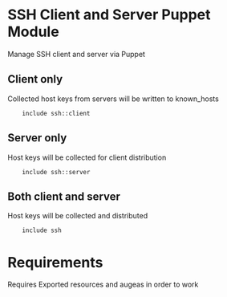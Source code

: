 # SSH Client and Server Puppet Module

Manage SSH client and server via Puppet

## Client only
Collected host keys from servers will be written to known_hosts

```
    include ssh::client
```

## Server only
Host keys will be collected for client distribution

```
    include ssh::server
```

## Both client and server
Host keys will be collected and distributed

```
    include ssh
```

# Requirements
Requires Exported resources and augeas in order to work

